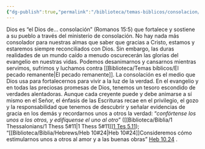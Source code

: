 ```yaml
---
{"dg-publish":true,"permalink":"/biblioteca/temas-biblicos/consolacion/"}
---
```


Dios es “el Dios de… consolación” (Romanos 15:5) que fortalece y sostiene a su pueblo a través del ministerio de consolación. No hay nada más consolador para nuestras almas que saber que gracias a Cristo, estamos y estaremos siempre reconciliados con Dios. Sin embargo, las duras realidades de un mundo caído a menudo oscurecerán las glorias del evangelio en nuestras vidas. Podemos desanimarnos y cansarnos mientras servimos, sufrimos y luchamos contra [[Biblioteca/Temas bíblicos/El pecado remanente\|El pecado remanente]]. La consolación es el medio que Dios usa para fortalecernos para vivir a la luz de la verdad. En el evangelio y en todas las preciosas promesas de Dios, tenemos un tesoro escondido de verdades alentadoras. Aunque cada creyente puede y debe animarse a sí mismo en el Señor, el énfasis de las Escrituras recae en el privilegio, el gozo y la responsabilidad que tenemos de descubrir y señalar evidencias de gracia en los demás y recordarnos unos a otros la verdad: “*confórtense los unos a los otros, y edifíquense el uno al otro*” ([[Biblioteca/Biblia/1 Thessalonians/1 Thess 5#11\|1 Thess 5#11]][1 Tes 5.11](logosres:nblh;ref=Bible.1Th5.11)); “[[Biblioteca/Biblia/Hebrews/Heb 10#24\|Heb 10#24]]Consideremos cómo estimularnos unos a otros al amor y a las buenas obras” [Heb 10.24](logosres:nblh;ref=Bible.Heb10.24) .